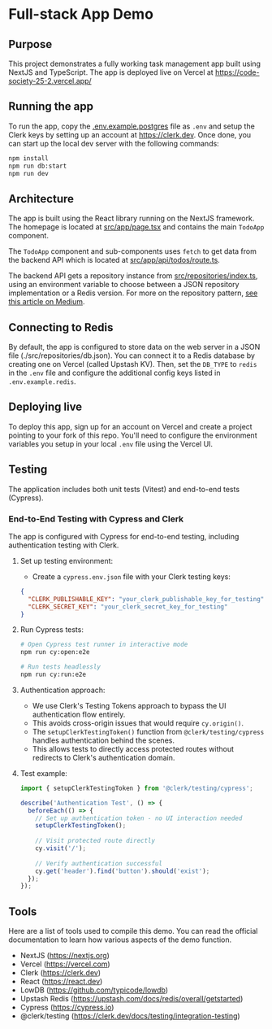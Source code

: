 # Full-stack App Demo

## Purpose

This project demonstrates a fully working task management app built using NextJS and TypeScript. The app is deployed live on Vercel at https://code-society-25-2.vercel.app/

## Running the app

To run the app, copy the [.env.example.postgres](./.env.example.postgres) file as `.env` and setup the Clerk keys by setting up an account at https://clerk.dev. Once done, you can start up the local dev server with the following commands:

```bash
npm install
npm run db:start
npm run dev
```

## Architecture

The app is built using the React library running on the NextJS framework. The homepage is located at [src/app/page.tsx](./src/app/page.tsx) and contains the main `TodoApp` component.

The `TodoApp` component and sub-components uses `fetch` to get data from the backend API which is located at [src/app/api/todos/route.ts](./src/app/api/todos/route.ts).

The backend API gets a repository instance from [src/repositories/index.ts](./src/repositories/index.ts), using an environment variable to choose between a JSON repository implementation or a Redis version. For more on the repository pattern, [see this article on Medium](https://medium.com/@pererikbergman/repository-design-pattern-e28c0f3e4a30).

## Connecting to Redis

By default, the app is configured to store data on the web server in a JSON file (./src/repositories/db.json). You can connect it to a Redis database by creating one on Vercel (called Upstash KV). Then, set the `DB_TYPE` to `redis` in the `.env` file and configure the additional config keys listed in `.env.example.redis`.

## Deploying live

To deploy this app, sign up for an account on Vercel and create a project pointing to your fork of this repo. You'll need to configure the environment variables you setup in your local `.env` file using the Vercel UI.

## Testing

The application includes both unit tests (Vitest) and end-to-end tests (Cypress).

### End-to-End Testing with Cypress and Clerk

The app is configured with Cypress for end-to-end testing, including authentication testing with Clerk.

1. Set up testing environment:
   - Create a `cypress.env.json` file with your Clerk testing keys:
   ```json
   {
     "CLERK_PUBLISHABLE_KEY": "your_clerk_publishable_key_for_testing",
     "CLERK_SECRET_KEY": "your_clerk_secret_key_for_testing"
   }
   ```

2. Run Cypress tests:
   ```bash
   # Open Cypress test runner in interactive mode
   npm run cy:open:e2e
   
   # Run tests headlessly
   npm run cy:run:e2e
   ```

3. Authentication approach:
   - We use Clerk's Testing Tokens approach to bypass the UI authentication flow entirely.
   - This avoids cross-origin issues that would require `cy.origin()`.
   - The `setupClerkTestingToken()` function from `@clerk/testing/cypress` handles authentication behind the scenes.
   - This allows tests to directly access protected routes without redirects to Clerk's authentication domain.

4. Test example:
   ```typescript
   import { setupClerkTestingToken } from '@clerk/testing/cypress';
   
   describe('Authentication Test', () => {
     beforeEach(() => {
       // Set up authentication token - no UI interaction needed
       setupClerkTestingToken(); 
       
       // Visit protected route directly
       cy.visit('/');
       
       // Verify authentication successful
       cy.get('header').find('button').should('exist');
     });
   });
   ```

## Tools

Here are a list of tools used to compile this demo. You can read the official documentation to learn how various aspects of the demo function.

- NextJS (https://nextjs.org)
- Vercel (https://vercel.com)
- Clerk (https://clerk.dev)
- React (https://react.dev)
- LowDB (https://github.com/typicode/lowdb)
- Upstash Redis (https://upstash.com/docs/redis/overall/getstarted)
- Cypress (https://cypress.io)
- @clerk/testing (https://clerk.dev/docs/testing/integration-testing)
